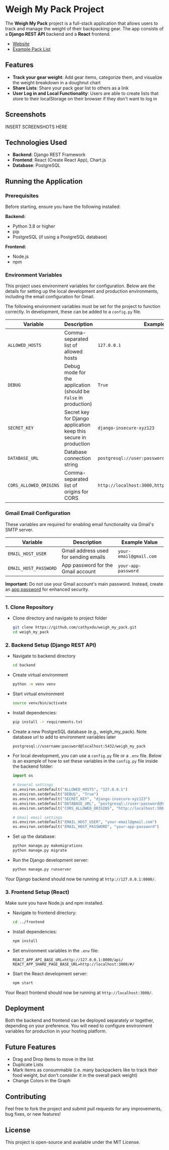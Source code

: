 # Weigh My Pack Project

The **Weigh My Pack** project is a full-stack application that allows users to track and manage the weight of their backpacking gear. The app consists of a **Django REST API** backend and a **React** frontend.

- [Website](https://weigh-my-pack-react.onrender.com/)
- [Example Pack List](https://weigh-my-pack-react.onrender.com/#/73vGDoxAvHST5jEdvjvmS5)

## Features

- **Track your gear weight**: Add gear items, categorize them, and visualize the weight breakdown in a doughnut chart
- **Share Lists**: Share your pack gear list to others as a link
- **User Log in and Local Functionality**: Users are able to create lists that store to their localStorage on their browser if they don't want to log in

## Screenshots
INSERT SCREENSHOTS HERE
## Technologies Used

- **Backend**: Django REST Framework
- **Frontend**: React (Create React App), Chart.js
- **Database**: PostgreSQL

## Running the Application
### Prerequisites

Before starting, ensure you have the following installed:

**Backend:**
- Python 3.8 or higher
- pip 
- PostgreSQL (if using a PostgreSQL database)

**Frontend:**
- Node.js 
- npm 

### Environment Variables
This project uses environment variables for configuration. Below are the details for setting up the local development and production environments, including the email configuration for Gmail.

The following environment variables must be set for the project to function correctly. In development, these can be added to a `config.py` file.

| Variable                | Description                                                       | Example Value                                           |
|-------------------------|-------------------------------------------------------------------|-------------------------------------------------------|
| `ALLOWED_HOSTS`         | Comma-separated list of allowed hosts                            | `127.0.0.1`                                           |
| `DEBUG`                 | Debug mode for the application (should be `False` in production) | `True`                                                |
| `SECRET_KEY`            | Secret key for Django application keep this secure in production| `django-insecure-xyz123`                              |
| `DATABASE_URL`          | Database connection string                                       | `postgresql://user:password@host:port/database_name`  |
| `CORS_ALLOWED_ORIGINS`  | Comma-separated list of origins for CORS                         | `http://localhost:3000,http://localhost:3001`         |

### Gmail Email Configuration

These variables are required for enabling email functionality via Gmail's SMTP server.

| Variable                | Description                              | Example Value                  |
|-------------------------|------------------------------------------|--------------------------------|
| `EMAIL_HOST_USER`       | Gmail address used for sending emails    | `your-email@gmail.com`         |
| `EMAIL_HOST_PASSWORD`   | App password for the Gmail account       | `your-app-password`            |

**Important:** Do not use your Gmail account's main password. Instead, create an [app password](https://support.google.com/accounts/answer/185833?hl=en) for enhanced security.

---

### 1. Clone Repository
- Clone directory and navigate to project folder
    ```bash
    git clone https://github.com/cathyxdo/weigh_my_pack.git
    cd weigh_my_pack
    ```
### 2. Backend Setup (Django REST API)
- Navigate to backend directory
    ```bash
    cd backend
    ```
- Create virtual environment
    ``` bash
    python -m venv venv
    ```
- Start virtual environment
    ``` bash
    source venv/bin/activate
    ```

- Install dependencies:
    ```bash
    pip install -r requirements.txt
    ```

- Create a new PostgreSQL database (e.g., weigh_my_pack). Note database url to add to environment variables later
    ```bash
    postgresql://username:password@localhost:5432/weigh_my_pack
    ```


- For local development, you can use a `config.py` file or a `.env` file. Below is an example of how to set these variables in the `config.py` file inside the backend folder:
    ```python
    import os

    # General settings
    os.environ.setdefault("ALLOWED_HOSTS", "127.0.0.1")
    os.environ.setdefault("DEBUG", "True")
    os.environ.setdefault("SECRET_KEY", "django-insecure-xyz123")
    os.environ.setdefault("DATABASE_URL", "postgresql://user:password@host:port/database_name")
    os.environ.setdefault("CORS_ALLOWED_ORIGINS", "http://localhost:3000,http://localhost:3001")

    # Gmail email settings
    os.environ.setdefault("EMAIL_HOST_USER", "your-email@gmail.com")
    os.environ.setdefault("EMAIL_HOST_PASSWORD", "your-app-password")
    ```
- Set up the database:
    ```bash
    python manage.py makemigrations
    python manage.py migrate
    ```

- Run the Django development server:
    ```bash
    python manage.py runserver
    ```

Your Django backend should now be running at `http://127.0.0.1:8000/`.

### 3. Frontend Setup (React)

Make sure you have Node.js and npm installed.
- Navigate to frontend directory:
    ```bash
    cd ../frontend
    ```

- Install dependencies:
    ```bash
    npm install
    ```

- Set environment variables in the `.env` file:
    ```env
    REACT_APP_API_BASE_URL=http://127.0.0.1:8000/api/
    REACT_APP_SHARE_PAGE_BASE_URL=http://localhost:3000/#/
    ```

- Start the React development server:
    ```bash
    npm start
    ```

Your React frontend should now be running at `http://localhost:3000/`.


## Deployment

Both the backend and frontend can be deployed separately or together, depending on your preference. You will need to configure environment variables for production in your hosting platform.

## Future Features

- Drag and Drop items to move in the list
- Duplicate Lists
- Mark items as consummable (i.e. many backpackers like to track their food weight, but don't consider it in the overall pack weight)
- Change Colors in the Graph

## Contributing

Feel free to fork the project and submit pull requests for any improvements, bug fixes, or new features!

## License

This project is open-source and available under the MIT License.
